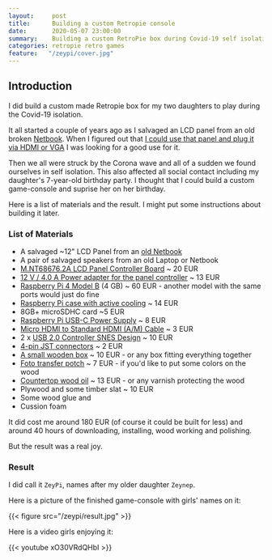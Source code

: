 ```yaml
---
layout:     post
title:      Building a custom Retropie console
date:       2020-05-07 23:00:00
summary:    Building a custom RetroPie box during Covid-19 self isolation
categories: retropie retro games
feature:   "/zeypi/cover.jpg"
---
```


## Introduction

I did build a custom made Retropie box for my two daughters to play during the Covid-19 isolation.

It all started a couple of years ago as I salvaged an LCD panel from an old broken [Netbook](https://en.wikipedia.org/wiki/Asus_Eee_PC). When I figured out that [I could use that panel and plug it via HDMI or VGA](https://hackernoon.com/https-medium-com-akshaykore-diy-monitor-410ac3bbb6b9) I was looking for a good use for it.

Then we all were struck by the Corona wave and all of a sudden we found ourselves in self isolation. This also affected all social contact including my daughter's 7-year-old birthday party. I thought that I could build a custom game-console and suprise her on her birthday.

Here is a list of materials and the result. I might put some instructions about building it later.

### List of Materials

* A salvaged ~12" LCD Panel from an [old Netbook](https://en.wikipedia.org/wiki/Asus_Eee_PC)
* A pair of salvaged speakers from an old Laptop or Netbook
* [M.NT68676.2A LCD Panel Controller
Board](https://www.mikrocontroller.net/attachment/380200/User_s_guide_of_M.NT68676.2A_controller_board_V1.1.pdf) ~ 20 EUR
* [12 V / 4.0 A Power adapter for the panel controller](https://www.ebay.de/itm/Power-Adapter-Power-Supply-12V-4A-Plug-Cord-support-Our-LCD-controller-Kit/163571984191?hash=item2615a6673f:g:zxoAAOxyeglTcJza) ~ 13 EUR
* [Raspberry Pi 4 Model B](https://www.raspberrypi.org/products/raspberry-pi-4-model-b/) (4 GB) ~ 60 EUR - another model with the same ports would just do fine
* [Raspberry Pi case with active cooling](https://www.berrybase.de/neu/armor-geh-228-use-mit-l-252-fter-f-252-r-raspberry-pi-4-schwarz) ~ 14 EUR
* 8GB+ microSDHC card ~5 EUR
* [Raspberry Pi USB-C Power Supply](https://www.raspberrypi.org/products/type-c-power-supply/) ~ 8 EUR
* [Micro HDMI to Standard HDMI (A/M) Cable](https://www.raspberrypi.org/products/micro-hdmi-to-standard-hdmi-a-cable) ~ 3 EUR
* 2 x [USB 2.0 Controller SNES Design](https://www.berrybase.de/computer/pc-peripheriegeraete/game-controller/2-x-usb-2.0-controller-im-snes-design-grau) ~ 10 EUR
* [4-pin JST connectors](https://en.wikipedia.org/wiki/JST_connector) ~ 2 EUR
* [A small wooden box](https://www.amazon.de/gp/product/B002ZHELBA/) ~ 10 EUR - or any box fitting everything together
* [Foto transfer potch](https://www.amazon.de/gp/product/B00BG0S2Z8/) ~ 7 EUR - if you'd like to put some colors on the wood
* [Countertop wood oil](https://www.hornbach.de/shop/Arbeitsplattenoel-Barend-Palm-transparent-250-ml/5518195/artikel.html) ~ 13 EUR - or any varnish protecting the wood
* Plywood and some timber slat ~ 10 EUR
* Some wood glue and
* Cussion foam

It did cost me around 180 EUR (of course it could be built for less) and around 40 hours of downloading, installing, wood working and polishing.

But the result was a real joy.

### Result

I did call it `ZeyPi`, names after my older daughter `Zeynep`.

Here is a picture of the finished game-console with girls' names on it:

{{< figure src="/zeypi/result.jpg"  >}}

Here is a video girls enjoying it:

{{< youtube xO30VRdQHbI >}}
